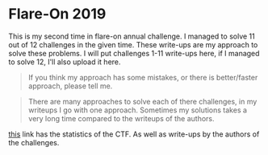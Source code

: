 # Flare-On 2019

This is my second time in flare-on annual challenge.
I managed to solve 11 out of 12 challenges in the given time.
These write-ups are my approach to solve these problems.
I will put challenges 1-11 write-ups here, if I managed to solve 12, I'll also upload it here.

> If you think my approach has some mistakes, or there is better/faster approach, please tell me.

> There are many approaches to solve each of there challenges, in my writeups I go with one approach. Sometimes my solutions takes a very long time compared to the writeups of the authors.

[this](https://www.fireeye.com/blog/threat-research/2019/09/2019-flare-on-challenge-solutions.html) link has the statistics of the CTF.
As well as write-ups by the authors of the challenges.
